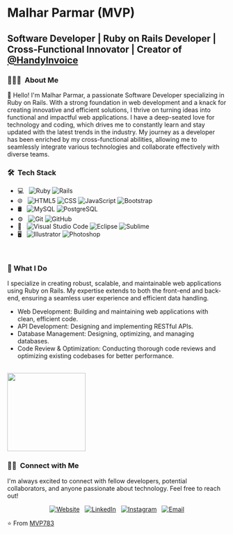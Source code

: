 <h1>Malhar Parmar (MVP)</h1>

<h2>Software Developer | Ruby on Rails Developer | Cross-Functional Innovator | Creator of <a href="https://www.handyinvoice.in/" target="_blank">@HandyInvoice</a></h2>

<h3> 👨🏻‍💻 &nbsp;About Me </h3>

👋 Hello! I'm Malhar Parmar, a passionate Software Developer specializing in Ruby on Rails. With a strong foundation in web development and a knack for creating innovative and efficient solutions, I thrive on turning ideas into functional and impactful web applications. I have a deep-seated love for technology and coding, which drives me to constantly learn and stay updated with the latest trends in the industry. My journey as a developer has been enriched by my cross-functional abilities, allowing me to seamlessly integrate various technologies and collaborate effectively with diverse teams.

<h3> 🛠 &nbsp;Tech Stack </h3>

- 💻 &nbsp;
  ![Ruby](https://img.shields.io/badge/-Ruby-333333?style=flat&logo=ruby&logoColor=820C02)
  ![Rails](https://img.shields.io/badge/-rubyonrails-333333?style=flat&logo=rubyonrails&logoColor=CC0000)  
- 🌐 &nbsp;
  ![HTML5](https://img.shields.io/badge/-HTML5-333333?style=flat&logo=HTML5)
  ![CSS](https://img.shields.io/badge/-CSS-333333?style=flat&logo=CSS3&logoColor=1572B6)
  ![JavaScript](https://img.shields.io/badge/-JavaScript-333333?style=flat&logo=javascript)
  ![Bootstrap](https://img.shields.io/badge/-Bootstrap-333333?style=flat&logo=bootstrap&logoColor=563D7C)
- 🛢 &nbsp;
  ![MySQL](https://img.shields.io/badge/-MySQL-333333?style=flat&logo=mysql)
  ![PostgreSQL](https://img.shields.io/badge/-postgresql-333333?style=flat&logo=postgresql)
- ⚙️ &nbsp;
  ![Git](https://img.shields.io/badge/-Git-333333?style=flat&logo=git)
  ![GitHub](https://img.shields.io/badge/-GitHub-333333?style=flat&logo=github)
- 🔧 &nbsp;
  ![Visual Studio Code](https://img.shields.io/badge/-Visual%20Studio%20Code-333333?style=flat&logo=visual-studio-code&logoColor=007ACC)
  ![Eclipse](https://img.shields.io/badge/-Eclipse-333333?style=flat&logo=eclipse-ide&logoColor=2C2255)
  ![Sublime](https://img.shields.io/badge/-Sublime-333333?style=flat&logo=sublime-text&logoColor=FD971F)
- 🖥 &nbsp;
  ![Illustrator](https://img.shields.io/badge/-Illustrator-333333?style=flat&logo=adobe-illustrator)
  ![Photoshop](https://img.shields.io/badge/-Photoshop-333333?style=flat&logo=adobe-photoshop)

<br/>

<h3> 🔧 What I Do </h3>
I specialize in creating robust, scalable, and maintainable web applications using Ruby on Rails. My expertise extends to both the front-end and back-end, ensuring a seamless user experience and efficient data handling.

<ul>
  <li>Web Development: Building and maintaining web applications with clean, efficient code.</li>
  <li>API Development: Designing and implementing RESTful APIs.</li>
  <li>Database Management: Designing, optimizing, and managing databases.</li>
  <li>Code Review & Optimization: Conducting thorough code reviews and optimizing existing codebases for better   performance.</li>
</ul>

<br/>

<a href="https://github.com/mvp783">
  <img height="180em" src="https://github-readme-stats.vercel.app/api/top-langs/?username=MVP783&theme=buefy&layout=compact" />
</a>

<br/>

<h3> 🤝🏻 &nbsp;Connect with Me </h3>
I'm always excited to connect with fellow developers, potential collaborators, and anyone passionate about technology. Feel free to reach out!

<p align="center">
<a href="https://.malharparmar.com/"><img alt="Website" src="https://cdn3.iconfinder.com/data/icons/social-media-logos-glyph-1/2048/5343_-_Google_Chrome-32.png"></a> &nbsp;
<a href="https://www.linkedin.com/in/mvp783/"><img alt="LinkedIn" src="https://cdn2.iconfinder.com/data/icons/social-media-2285/512/1_Linkedin_unofficial_colored_svg-32.png"></a> &nbsp;
<a href="https://www.instagram.com/mvp783/"><img alt="Instagram" src="https://cdn2.iconfinder.com/data/icons/social-icons-33/128/Instagram-32.png"></a> &nbsp;
<a href="mailto:malharparmar@gmail.com"><img alt="Email" src="https://cdn4.iconfinder.com/data/icons/social-media-logos-6/512/112-gmail_email_mail-32.png"></a>
</p>

⭐️ From [MVP783](https://github.com/MVP783)
